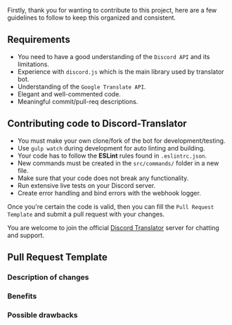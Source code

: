Firstly, thank you for wanting to contribute to this project, here are a few guidelines to follow to keep this organized and consistent.

## Requirements

* You need to have a good understanding of the `Discord API` and its limitations.
* Experience with `discord.js` which is the main library used by translator bot.
* Understanding of the `Google Translate API`.
* Elegant and well-commented code.
* Meaningful commit/pull-req descriptions.

## Contributing code to Discord-Translator

* You must make your own clone/fork of the bot for development/testing.
* Use `gulp watch` during development for auto linting and building.
* Your code has to follow the **ESLint** rules found in `.eslintrc.json`.
* New commands must be created in the `src/commands/` folder in a new file.
* Make sure that your code does not break any functionality.
* Run extensive live tests on your Discord server.
* Create error handling and bind errors with the webhook logger.

Once you're certain the code is valid, then you can fill the `Pull Request Template` and submit a pull request with your changes.

You are welcome to join the official [Discord Translator](https://discordapp.com/invite/uekTNPj) server for chatting and support.

## Pull Request Template

### Description of changes
### Benefits
### Possible drawbacks
